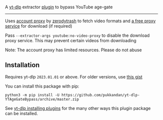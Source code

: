 A [yt-dlp](https://github.com/yt-dlp/yt-dlp) extractor [plugin](https://github.com/yt-dlp/yt-dlp#plugins) to bypass YouTube age-gate

---

Uses [account proxy](https://youtube-proxy.zerody.one) by [zerodytrash](https://github.com/zerodytrash) to fetch video formats and [a free proxy service](https://www.4everproxy.com) for download (if required)

Pass `--extractor-args youtube:no-video-proxy` to disable the download proxy service. This may prevent certain videos from downloading

Note: The account proxy has limited resources. Please do not abuse


## Installation

Requires yt-dlp `2023.01.01` or above. For older versions, use [this gist](https://gist.github.com/pukkandan/fcf5ca1785c80f64e471f0ee14f990fb)

You can install this package with pip:
```
python3 -m pip install -U https://github.com/pukkandan/yt-dlp-YTAgeGateBypass/archive/master.zip
```

See [yt-dlp installing plugins](https://github.com/yt-dlp/yt-dlp#installing-plugins) for the many other ways this plugin package can be installed.
